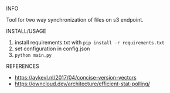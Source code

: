 INFO

Tool for two way synchronization of files on s3 endpoint.

INSTALL/USAGE

1. install requirements.txt with `pip install -r requirements.txt`
2. set configuration in config.json
3. `python main.py`

REFERENCES
- https://aykevl.nl/2017/04/concise-version-vectors
- https://owncloud.dev/architecture/efficient-stat-polling/
